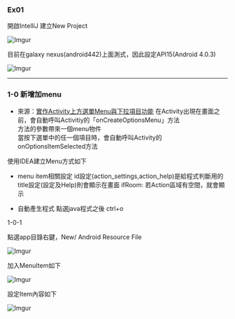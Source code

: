 ### Ex01

開啟IntelliJ 建立New Project

![Imgur](https://i.imgur.com/GO5UJaF.png)

目前在galaxy nexus(android442)上面測式，因此設定API15(Android 4.0.3)

![Imgur](https://i.imgur.com/rWnBmSj.png)

----------

### 1-0 新增加menu

- 來源：[實作Activity上方選單Menu與下拉項目功能][1]
在Activity出現在畫面之前，會自動呼叫Activitiy的「onCreateOptionsMenu」方法  
方法的參數帶來一個menu物件  
當按下選單中的任一個項目時，會自動呼叫Activity的onOptionsItemSelected方法  


使用IDEA建立Menu方式如下

- menu item相關設定
id設定(action_settings,action_help)是給程式判斷用的
title設定(設定及Help)則會顯示在畫面
ifRoom: 若Action區域有空間，就會顯示

- 自動產生程式
點選java程式之後
ctrl+o

1-0-1

點選app目錄右鍵，New/ Android Resource File

![Imgur](https://i.imgur.com/UkLMmJn.png)

加入MenuItem如下

![Imgur](https://i.imgur.com/R0SHKom.png)

設定Item內容如下

![Imgur](https://i.imgur.com/GyXze6F.png)

[1]:https://litotom.com/2017/07/31/ch7-4-menu/
